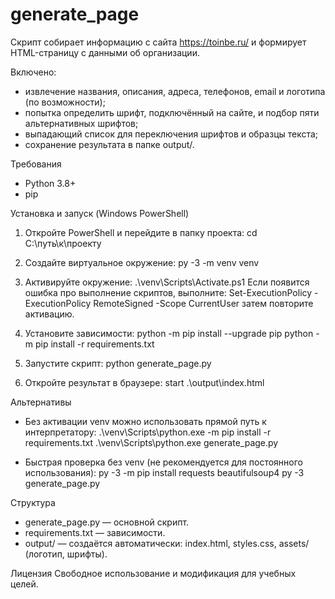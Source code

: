 # generate_page

Скрипт собирает информацию с сайта https://toinbe.ru/ и формирует HTML-страницу с данными об организации.

Включено:
- извлечение названия, описания, адреса, телефонов, email и логотипа (по возможности);
- попытка определить шрифт, подключённый на сайте, и подбор пяти альтернативных шрифтов;
- выпадающий список для переключения шрифтов и образцы текста;
- сохранение результата в папке output/.

Требования
- Python 3.8+
- pip

Установка и запуск (Windows PowerShell)
1. Откройте PowerShell и перейдите в папку проекта:
   cd C:\путь\к\проекту

2. Создайте виртуальное окружение:
   py -3 -m venv venv

3. Активируйте окружение:
   .\venv\Scripts\Activate.ps1
   Если появится ошибка про выполнение скриптов, выполните:
   Set-ExecutionPolicy -ExecutionPolicy RemoteSigned -Scope CurrentUser
   затем повторите активацию.

4. Установите зависимости:
   python -m pip install --upgrade pip
   python -m pip install -r requirements.txt

5. Запустите скрипт:
   python generate_page.py

6. Откройте результат в браузере:
   start .\output\index.html

Альтернативы
- Без активации venv можно использовать прямой путь к интерпретатору:
  .\venv\Scripts\python.exe -m pip install -r requirements.txt
  .\venv\Scripts\python.exe generate_page.py

- Быстрая проверка без venv (не рекомендуется для постоянного использования):
  py -3 -m pip install requests beautifulsoup4
  py -3 generate_page.py

Структура
- generate_page.py — основной скрипт.
- requirements.txt — зависимости.
- output/ — создаётся автоматически: index.html, styles.css, assets/ (логотип, шрифты).

Лицензия
Свободное использование и модификация для учебных целей.
